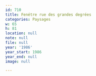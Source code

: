 ```yaml
---
id: 710
title: Fenétre rue des grandes degrées
categories: Paysages
w: 65
h: 81
location: null
note: null
file: null
year: '1986'
year_start: 1986
year_end: null
image: null

---
```

